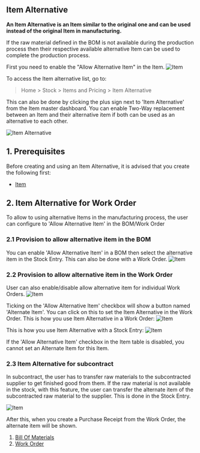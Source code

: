 ## Item Alternative

**An Item Alternative is an Item similar to the original one and can be used instead of the original Item in manufacturing.**

If the raw material defined in the BOM is not available during the production process then their respective available alternative Item can be used to complete the production process.

First you need to enable the "Allow Alternative Item" in the Item. ![Item](https://docs.erpnext.com/files/allow-alternative-item.png)

To access the Item alternative list, go to:

> Home > Stock > Items and Pricing > Item Alternative

This can also be done by clicking the plus sign next to 'Item Alternative' from the Item master dashboard. You can enable Two-Way replacement between an Item and their alternative item if both can be used as an alternative to each other.

![Item Alternative](https://docs.erpnext.com/files/item-alternative.png)

## 1\. Prerequisites

Before creating and using an Item Alternative, it is advised that you create the following first:

*   [Item](https://docs.erpnext.com/docs/v13/user/manual/en/stock/item)

## 2\. Item Alternative for Work Order

To allow to using alternative Items in the manufacturing process, the user can configure to 'Allow Alternative Item' in the BOM/Work Order

### 2.1 Provision to allow alternative item in the BOM

You can enable 'Allow Alternative Item' in a BOM then select the alternative item in the Stock Entry. This can also be done with a Work Order. ![Item](https://docs.erpnext.com/files/allow-alternative-item-bom.png)

### 2.2 Provision to allow alternative item in the Work Order

User can also enable/disable allow alternative item for individual Work Orders. ![Item](https://docs.erpnext.com/files/allow-alternative-item-wo.png)

Ticking on the 'Allow Alternative Item' checkbox will show a button named 'Alternate Item'. You can click on this to set the Item Alternative in the Work Order. This is how you use Item Alternative in a Work Order: ![Item](https://docs.erpnext.com/files/work_order_item_alternative.gif)

This is how you use Item Alternative with a Stock Entry: ![Item](https://docs.erpnext.com/files/se_item_alternative.gif)

If the 'Allow Alternative Item' checkbox in the Item table is disabled, you cannot set an Alternate Item for this Item.

### 2.3 Item Alternative for subcontract

In subcontract, the user has to transfer raw materials to the subcontracted supplier to get finished good from them. If the raw material is not available in the stock, with this feature, the user can transfer the alternate item of the subcontracted raw material to the supplier. This is done in the Stock Entry.

![Item](https://docs.erpnext.com/files/purchase_order_item_alternative.gif)

After this, when you create a Purchase Receipt from the Work Order, the alternate item will be shown.

1.  [Bill Of Materials](https://docs.erpnext.com/docs/v13/user/manual/en/manufacturing/bill-of-materials)
2.  [Work Order](https://docs.erpnext.com/docs/v13/user/manual/en/manufacturing/work-order)